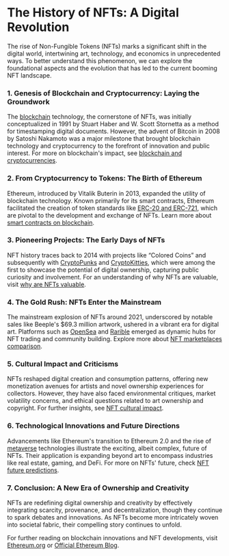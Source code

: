 # The History of NFTs: A Digital Revolution

The rise of Non-Fungible Tokens (NFTs) marks a significant shift in the digital world, intertwining art, technology, and economics in unprecedented ways. To better understand this phenomenon, we can explore the foundational aspects and the evolution that has led to the current booming NFT landscape.

### 1. Genesis of Blockchain and Cryptocurrency: Laying the Groundwork

The [blockchain](https://en.wikipedia.org/wiki/Blockchain) technology, the cornerstone of NFTs, was initially conceptualized in 1991 by Stuart Haber and W. Scott Stornetta as a method for timestamping digital documents. However, the advent of Bitcoin in 2008 by Satoshi Nakamoto was a major milestone that brought blockchain technology and cryptocurrency to the forefront of innovation and public interest. For more on blockchain's impact, see [blockchain and cryptocurrencies](https://www.license-token.com/wiki/blockchain-and-cryptocurrencies).

### 2. From Cryptocurrency to Tokens: The Birth of Ethereum

Ethereum, introduced by Vitalik Buterin in 2013, expanded the utility of blockchain technology. Known primarily for its smart contracts, Ethereum facilitated the creation of token standards like [ERC-20 and ERC-721](https://ethereum.org/en/developers/docs/standards/tokens/), which are pivotal to the development and exchange of NFTs. Learn more about [smart contracts on blockchain](https://www.license-token.com/wiki/smart-contracts-on-blockchain).

### 3. Pioneering Projects: The Early Days of NFTs

NFT history traces back to 2014 with projects like “Colored Coins” and subsequently with [CryptoPunks](https://www.larvalabs.com/cryptopunks) and [CryptoKitties](https://www.cryptokitties.co/), which were among the first to showcase the potential of digital ownership, capturing public curiosity and involvement. For an understanding of why NFTs are valuable, visit [why are NFTs valuable](https://www.license-token.com/wiki/why-are-nf-ts-valuable).

### 4. The Gold Rush: NFTs Enter the Mainstream

The mainstream explosion of NFTs around 2021, underscored by notable sales like Beeple's $69.3 million artwork, ushered in a vibrant era for digital art. Platforms such as [OpenSea](https://opensea.io/) and [Rarible](https://rarible.com/) emerged as dynamic hubs for NFT trading and community building. Explore more about [NFT marketplaces comparison](https://www.license-token.com/wiki/nft-marketplaces-comparison).

### 5. Cultural Impact and Criticisms

NFTs reshaped digital creation and consumption patterns, offering new monetization avenues for artists and novel ownership experiences for collectors. However, they have also faced environmental critiques, market volatility concerns, and ethical questions related to art ownership and copyright. For further insights, see [NFT cultural impact](https://www.license-token.com/wiki/nft-cultural-impact).

### 6. Technological Innovations and Future Directions

Advancements like Ethereum's transition to Ethereum 2.0 and the rise of [metaverse](https://en.wikipedia.org/wiki/Metaverse) technologies illustrate the exciting, albeit complex, future of NFTs. Their application is expanding beyond art to encompass industries like real estate, gaming, and DeFi. For more on NFTs' future, check [NFT future predictions](https://www.license-token.com/wiki/nft-future-predictions).

### 7. Conclusion: A New Era of Ownership and Creativity

NFTs are redefining digital ownership and creativity by effectively integrating scarcity, provenance, and decentralization, though they continue to spark debates and innovations. As NFTs become more intricately woven into societal fabric, their compelling story continues to unfold.

For further reading on blockchain innovations and NFT developments, visit [Ethereum.org](https://ethereum.org/) or [Official Ethereum Blog](https://blog.ethereum.org).